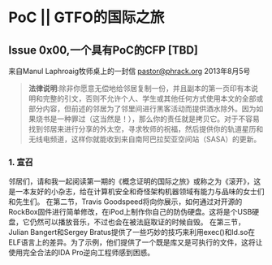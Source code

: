# PoC || GTFO的国际之旅
## Issue 0x00,一个具有PoC的CFP [TBD]
来自Manul Laphroaig牧师桌上的一封信
pastor@phrack.org
2013年8月5号
> **法律说明**:除非你愿意无偿地给邻居复制一份，并且副本的第一页印有本说明和完整的引文，否则不允许个人、学生或其他任何方式使用本文的全部或部分内容，但前述的邻居为了邻里间进行黑客活动而提供酒水除外。因为如果烧书是一种罪过（这当然是！），那么你的责任就是拷贝它。对于不容易找到邻居来进行分享的外太空，寻求牧师的祝福，然后提供你的轨道星历和无线电频道，这样你就能收到来自南阿巴拉契亚空间站（SASA）的更新。

###  1. 宣召
  邻居们，请和我一起阅读第一期的《概念证明的国际之旅》或称之为《滚开》，这是一本友好的小杂志，给在计算机安全和奇怪架构机器领域有能力与品味的女士们和先生们。
  在第二节，Travis Goodspeed将向你展示，如何通过对开源的RockBox固件进行简单修改，在iPod上制作你自己的防伪硬盘。这将是个USB硬盘，它仍然可以播放音乐，不过也会在被法庭取证的时候自毁。
  在第三节，Julian Bangert和Sergey Bratus提供了一些巧妙的技巧来利用exec()和ld.so在ELF语言上的差异。为了示例，他们提供了一个既是库又是可执行的文件，这将让使用完全合法的IDA Pro逆向工程师感到困惑。
